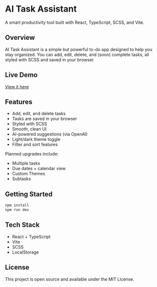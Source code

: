 # AI Task Assistant

A smart productivity tool built with React, TypeScript, SCSS, and Vite.

## Overview

AI Task Assistant is a simple but powerful to-do app designed to help you stay organized.
You can add, edit, delete, and (soon) complete tasks, all styled with SCSS and saved in your browser.

## Live Demo

[View it here](https://ai-powered-task-assistant.vercel.app/)

## Features

- Add, edit, and delete tasks
- Tasks are saved in your browser
- Styled with SCSS
- Smooth, clean UI
- AI-powered suggestions (via OpenAI)
- Light/dark theme toggle
- Filter and sort features

Planned upgrades include:

- Multiple tasks
- Due dates + calendar view
- Custom Themes
- Subtasks

## Getting Started

```bash
npm install
npm run dev
```

## Tech Stack

- React + TypeScript
- Vite
- SCSS
- LocalStorage

## License

This project is open source and available under the MIT License.
